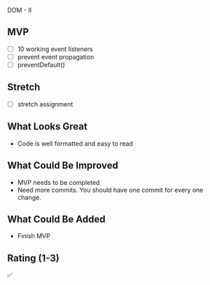 DOM - II

## MVP

- [ ] 10 working event listeners
- [ ] prevent event propagation
- [ ] preventDefault()

## Stretch

- [ ] stretch assignment

## What Looks Great

- Code is well formatted and easy to read

## What Could Be Improved

- MVP needs to be completed
- Need more commits. You should have one commit for every one change.

## What Could Be Added

- Finish MVP

## Rating (1-3)

✅
